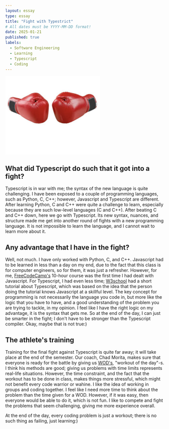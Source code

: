 ```yaml
---
layout: essay
type: essay
title: "Fight with Typestrict"
# All dates must be YYYY-MM-DD format!
date: 2025-01-21
published: true
labels:
  - Software Engineering
  - Learning
  - Typescript
  - Coding
---
```




<div class="text-center p-4">
  <img width="300px" src="../img/box.png" class="img-thumbnail" >
  
</div>

## What did Typescript do such that it got into a fight?

Typescript is in war with me; the syntax of the new language is quite challenging. I have been exposed to a couple of programming languages, such as Python, C, C++; however, Javascript and Typescript are different. After learning Python, C and C++ were quite a challenge to learn, especially because they are such low-level languages (C and C++). After beating C and C++ down, here we go with Typescript. Its new syntax, nuances, and structure made me get into another round of fights with a new programming language. It is not impossible to learn the language, and I cannot wait to learn more about it.

## Any advantage that I have in the fight?

Well, not much. I have only worked with Python, C, and C++. Javascript had to be learned in less than a day on my end, due to the fact that this class is for computer engineers, so for them, it was just a refresher. However, for me, [FreeCodeCamp's](https://www.freecodecamp.org/learn/javascript-algorithms-and-data-structures/) 10-hour course was the first time I had dealt with Javascript. For Typescript, I had even less time; [W3school](https://www.w3schools.com/typescript/index.php) had a short tutorial about Typescript, which was based on the idea that the person doing the tutorial knows Javascript at a skillful level. The key concept for programming is not necessarily the language you code in, but more like the logic that you have to have, and a good understanding of the problem you are trying to tackle, in my opinion. I feel like I have the right logic on my advantage, it is the syntax that gets me. So at the end of the day, I can just be smarter in the fight; I don't have to be stronger than the Typescript compiler. Okay, maybe that is not true:)

## The athlete's training

Training for the final fight against Typescript is quite far away; it will take place at the end of the semester. Our coach, Chad Morita, makes sure that everyone is ready for the battle by giving us [WOD's](https://courses.ics.hawaii.edu/ics314f24/morea/introduction/reading-wod-weekly-rhythm.html), "workout of the day"-s. I think his methods are good; giving us problems with time limits represents real-life situations. However, the time constraint, and the fact that the workout has to be done in class, makes things more stressful, which might not benefit every code warrior or wahine. I like the idea of working in groups and coding together. I feel like I need more time to think about the problem than the time given for a WOD. However, if it was easy, then everyone would be able to do it, which is not fun. I like to compete and fight the problems that seem challenging, giving me more experience overall.

At the end of the day, every coding problem is just a workout; there is no such thing as failing, just learning:)
